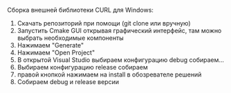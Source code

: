 Сборка внешней библиотеки CURL для Windows:
1. Скачать репозиторий при помощи (git clone или вручную)
2. Запустить Cmake GUI открывая графический интерфейс, там можно выбрать необходимые компоненты
3. Нажимаем "Generate"
4. Нажимаем "Open Project" 
5. В открытой Visual Studio выбираем конфигурацию debug собираем...
6. Выбираем конфигурацию release собираем
7. правой кнопкой нажимаем на install в обозревателе решений
8. Собираем debug и release версии
